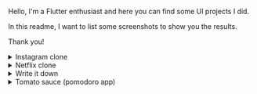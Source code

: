 Hello, I'm a Flutter enthusiast and here you can find some UI projects I did.

In this readme, I want to list some screenshots to show you the results.

Thank you!


<details>
  <summary>Instagram clone</summary>
  <img src="https://i.imgur.com/qg58BhY.jpg" width="400">
  <img src="https://i.imgur.com/ttnN500.jpg" width="400">
</details>

<details>
  <summary>Netflix clone</summary>
  <img src="https://i.imgur.com/fVqCKqL.jpg" width="400">
  <img src="https://i.imgur.com/YNGZVL6.jpg" width="400">
  <img src="https://i.imgur.com/363nidM.jpg" width="400">
  <img src="https://i.imgur.com/KK3tCHE.jpg" width="400">
</details>

<details>
  <summary>Write it down</summary>
  <img src="https://i.imgur.com/mImP5yH.png" width="800">
</details>
  
<details>
  <summary>Tomato sauce (pomodoro app)</summary>
  <img src="https://i.imgur.com/WphMFEV.png" width="400">
  <img src="https://i.imgur.com/LJiy5rY.png" width="400">
  <img src="https://i.imgur.com/iEacM5x.png" width="400">
  <img src="https://i.imgur.com/E5nrQvt.png" width="400">
  <img src="https://i.imgur.com/qAgYYpT.png" width="400">
  <img src="https://i.imgur.com/6G5DErH.png" width="400">
</details>

